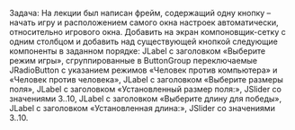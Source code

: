 Задача: На лекции был написан фрейм, содержащий одну кнопку – начать игру и расположением самого окна
настроек автоматически, относительно игрового окна. Добавить на экран компоновщик-сетку с одним столбцом
и добавить над существующей кнопкой следующие компоненты в заданном порядке:
JLabel с заголовком «Выберите режим игры», сгруппированные в ButtonGroup переключаемые JRadioButton с указанием режимов
«Человек против компьютера» и «Человек против человека»,
JLabel с заголовком «Выберите размеры поля»,
JLabel с заголовком «Установленный размер поля:»,
JSlider со значениями 3..10,
JLabel с заголовком «Выберите длину для победы»,
JLabel с заголовком «Установленная длина:»,
JSlider со значениями 3..10.